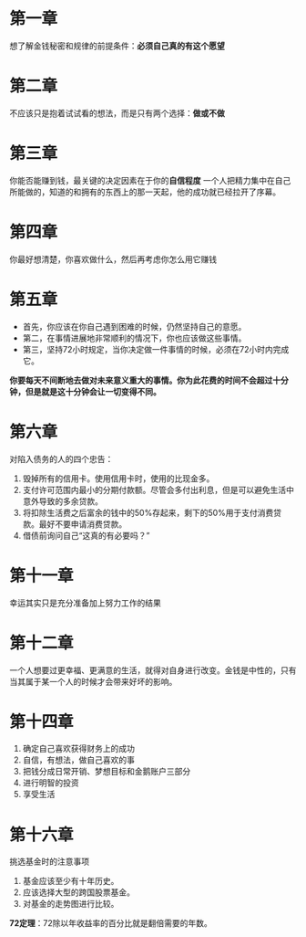 # 第一章 
想了解金钱秘密和规律的前提条件：**必须自己真的有这个愿望**

# 第二章
不应该只是抱着试试看的想法，而是只有两个选择：**做或不做**

# 第三章
你能否能赚到钱，最关键的决定因素在于你的**自信程度**
一个人把精力集中在自己所能做的，知道的和拥有的东西上的那一天起，他的成功就已经拉开了序幕。

# 第四章
你最好想清楚，你喜欢做什么，然后再考虑你怎么用它赚钱

# 第五章
* 首先，你应该在你自己遇到困难的时候，仍然坚持自己的意愿。
* 第二，在事情进展地非常顺利的情况下，你也应该做这些事情。
* 第三，坚持72小时规定，当你决定做一件事情的时候，必须在72小时内完成它。

**你要每天不间断地去做对未来意义重大的事情。你为此花费的时间不会超过十分钟，但是就是这十分钟会让一切变得不同。**

# 第六章
对陷入债务的人的四个忠告：
1. 毁掉所有的信用卡。使用信用卡时，使用的比现金多。
2. 支付许可范围内最小的分期付款额。尽管会多付出利息，但是可以避免生活中意外导致的多余贷款。
3. 将扣除生活费之后富余的钱中的50%存起来，剩下的50%用于支付消费贷款。最好不要申请消费贷款。
4. 借债前询问自己“这真的有必要吗？”

# 第十一章
幸运其实只是充分准备加上努力工作的结果

# 第十二章
一个人想要过更幸福、更满意的生活，就得对自身进行改变。金钱是中性的，只有当其属于某一个人的时候才会带来好坏的影响。

# 第十四章
1. 确定自己喜欢获得财务上的成功
2. 自信，有想法，做自己喜欢的事
3. 把钱分成日常开销、梦想目标和金鹅账户三部分
4. 进行明智的投资
5. 享受生活

# 第十六章
挑选基金时的注意事项
1. 基金应该至少有十年历史。
2. 应该选择大型的跨国股票基金。
3. 对基金的走势图进行比较。

**72定理**：72除以年收益率的百分比就是翻倍需要的年数。